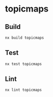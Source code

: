 # topicmaps

## Build

```sh
nx build topicmaps
```

## Test

```sh
nx test topicmaps
```

## Lint

```sh
nx lint topicmaps
```
